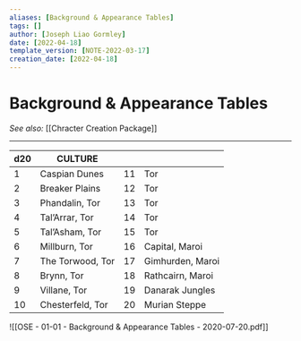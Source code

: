 ```yaml
---
aliases: [Background & Appearance Tables]
tags: []
author: [Joseph Liao Gormley]
date: [2022-04-18]
template_version: [NOTE-2022-03-17]
creation_date: [2022-04-18]
---
```

# Background & Appearance Tables
*See also:* [[Chracter Creation Package]]
___
| d20 | CULTURE          |     |                  |
| --- | ---------------- | --- | ---------------- |
| 1   | Caspian Dunes    | 11  | Tor              |
| 2   | Breaker Plains   | 12  | Tor              |
| 3   | Phandalin, Tor   | 13  | Tor              |
| 4   | Tal’Arrar, Tor   | 14  | Tor              |
| 5   | Tal’Asham, Tor   | 15  | Tor              |
| 6   | Millburn, Tor    | 16  | Capital, Maroi   |
| 7   | The Torwood, Tor | 17  | Gimhurden, Maroi |
| 8   | Brynn, Tor       | 18  | Rathcairn, Maroi |
| 9   | Villane, Tor     | 19  | Danarak Jungles  |
| 10  | Chesterfeld, Tor | 20  | Murian Steppe    |
![[OSE - 01-01 - Background & Appearance Tables - 2020-07-20.pdf]]